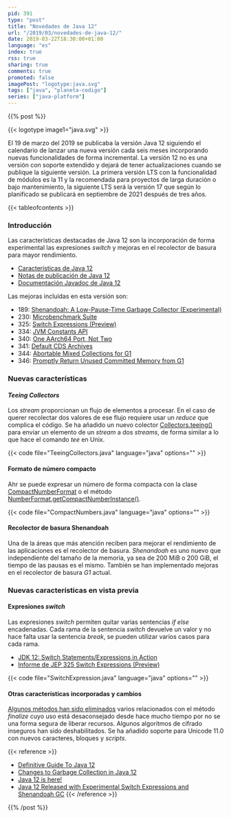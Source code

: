```yaml
---
pid: 391
type: "post"
title: "Novedades de Java 12"
url: "/2019/03/novedades-de-java-12/"
date: 2019-03-22T18:30:00+01:00
language: "es"
index: true
rss: true
sharing: true
comments: true
promoted: false
imagePost: "logotype:java.svg"
tags: ["java", "planeta-codigo"]
series: ["java-platform"]
---
```


{{% post %}}

{{< logotype image1="java.svg" >}}

El 19 de marzo del 2019 se publicaba la versión Java 12 siguiendo el calendario de lanzar una nueva versión cada seis meses incorporando nuevas funcionalidades de forma incremental. La versión 12 no es una versión con soporte extendido y dejará de tener actualizaciones cuando se publique la siguiente versión. La primera versión LTS con la funcionalidad de módulos es la 11 y la recomendada para proyectos de larga duración o bajo mantenimiento, la siguiente LTS será la versión 17 que según lo planificado se publicará en septiembre de 2021 después de tres años.

{{< tableofcontents >}}

### Introducción

Las características destacadas de Java 12 son la incorporación de forma experimental las expresiones _switch_ y mejoras en el recolector de basura para mayor rendimiento.

* [Características de Java 12](https://openjdk.java.net/projects/jdk/12/)
* [Notas de publicación de Java 12](https://www.oracle.com/java/technologies/javase/12-relnote-issues.html)
* [Documentación Javadoc de Java 12](https://docs.oracle.com/en/java/javase/12/docs/api/)

Las mejoras incluídas en esta versión son:

* 189: [Shenandoah: A Low-Pause-Time Garbage Collector (Experimental)](https://openjdk.java.net/jeps/189)
* 230: [Microbenchmark Suite](https://openjdk.java.net/jeps/230)
* 325: [Switch Expressions (Preview)](https://openjdk.java.net/jeps/325)
* 334: [JVM Constants API](https://openjdk.java.net/jeps/334)
* 340: [One AArch64 Port, Not Two](https://openjdk.java.net/jeps/340)
* 341: [Default CDS Archives](https://openjdk.java.net/jeps/341)
* 344: [Abortable Mixed Collections for G1](https://openjdk.java.net/jeps/344)
* 346: [Promptly Return Unused Committed Memory from G1](https://openjdk.java.net/jeps/346)

### Nuevas características

#### _Teeing Collectors_

Los _stream_ proporcionan un flujo de elementos a procesar. En el caso de querer recolectar dos valores de ese flujo requiere usar un _reduce_ que complica el código. Se ha añadido un nuevo colector [Collectors.teeing()](https://docs.oracle.com/en/java/javase/12/docs/api/java.base/java/util/stream/Collectors.html#teeing(java.util.stream.Collector,java.util.stream.Collector,java.util.function.BiFunction)) para enviar un elemento de un _stream_ a dos _streams_, de forma similar a lo que hace el comando _tee_ en Unix.

{{< code file="TeeingCollectors.java" language="java" options="" >}}

#### Formato de número compacto

Ahr se puede expresar un número de forma compacta con la clase [CompactNumberFormat](https://docs.oracle.com/en/java/javase/12/docs/api/java.base/java/text/CompactNumberFormat.html) o el método [NumberFormat.getCompactNumberInstance()](https://docs.oracle.com/en/java/javase/12/docs/api/java.base/java/text/NumberFormat.html#getCompactNumberInstance(java.util.Locale,java.text.NumberFormat.Style)).

{{< code file="CompactNumbers.java" language="java" options="" >}}

#### Recolector de basura Shenandoah

Una de la áreas que más atención reciben para mejorar el rendimiento de las aplicaciones es el recolector de basura. _Shenandoah_ es uno nuevo que independiente del tamaño de la memoria, ya sea de 200 MiB o 200 GiB, el tiempo de las pausas es el mismo. También se han implementado mejoras en el recolector de basura _G1_ actual.

### Nuevas características en vista previa

#### Expresiones _switch_

Las expresiones _switch_ permiten quitar varias sentencias _if else_ encadenadas. Cada rama de la sentencia _switch_ devuelve un valor y no hace falta usar la sentencia _break_, se pueden utilizar varios casos para cada rama.

* [JDK 12: Switch Statements/Expressions in Action](https://dzone.com/articles/jdk-12-switch-statementsexpressions-in-action)
* [Informe de JEP 325 Switch Expressions (Preview)](https://bugs.java.com/bugdatabase/view_bug.do?bug_id=JDK-8192963)

{{< code file="SwitchExpression.java" language="java" options="" >}}

#### Otras características incorporadas y cambios

[Algunos métodos han sido eliminados](https://www.oracle.com/technetwork/java/javase/12-relnote-issues-5211422.html#Removed) varios relacionados con el método _finalize_ cuyo uso está desaconsejado desde hace mucho tiempo por no se una forma segura de liberar recursos. Algunos algoritmos de cifrado inseguros han sido deshabilitados. Se ha añadido soporte para Unicode 11.0 con nuevos caracteres, bloques y  _scripts_.

{{< reference >}}
* [Definitive Guide To Java 12](http://blog.codefx.org/java/java-12-guide/)
* [Changes to Garbage Collection in Java 12](https://blog.idrsolutions.com/2019/03/changes-to-garbage-collection-in-java-12/)
* [Java 12 is here!](https://jaxenter.com/java-12-is-here-156964.html)
* [Java 12 Released with Experimental Switch Expressions and Shenandoah GC](https://www.infoq.com/news/2019/03/java12-released)
{{< /reference >}}

{{% /post %}}
